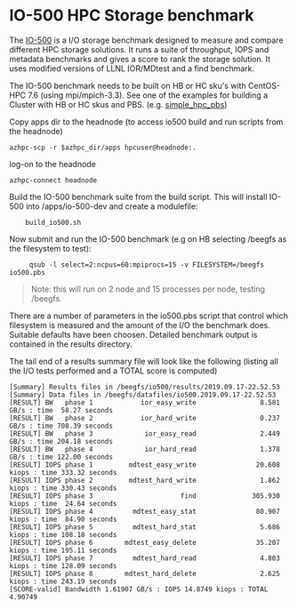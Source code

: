 # IO-500 HPC Storage benchmark

The [IO-500](https://www.vi4io.org/std/io500/start) is a I/O storage benchmark designed to measure and compare different HPC storage solutions. It runs a suite of throughput, IOPS and metadata benchmarks and gives a score to rank the storage solution. It uses modified versions of LLNL IOR/MDtest and a find benchmark.

The IO-500 benchmark needs to be built on HB or HC sku's with CentOS-HPC 7.6 (using mpi/mpich-3.3). See one of the examples for building a Cluster with HB or HC skus and PBS. (e.g. [simple_hpc_pbs](../../examples/simple_hpc_pbs/readme.md))


Copy apps dir to the headnode (to access io500 build and run scripts from the headnode)
```
azhpc-scp -r $azhpc_dir/apps hpcuser@headnode:.
```


log-on to the headnode
```
azhpc-connect headnode
```


Build the IO-500 benchmark suite from the build script.  This will install IO-500 into /apps/io-500-dev and create a modulefile:
```
    build_io500.sh
```

Now submit and run the IO-500 benchmark (e.g on HB selecting /beegfs as the filesystem to test):
```
     qsub -l select=2:ncpus=60:mpiprocs=15 -v FILESYSTEM=/beegfs io500.pbs
```

> Note: this will run on 2 node and 15 processes per node, testing /beegfs.

There are a number of parameters in the io500.pbs script that control which filesystem is measured and the amount of the I/O the benchmark does. Suitable defaults have been choosen. Detailed benchmark output is contained in the results directory.


The tail end of a results summary file will look like the following (listing all the I/O tests performed and a TOTAL score is computed)
```
[Summary] Results files in /beegfs/io500/results/2019.09.17-22.52.53
[Summary] Data files in /beegfs/datafiles/io500.2019.09.17-22.52.53
[RESULT] BW   phase 1            ior_easy_write                8.581 GB/s : time  58.27 seconds
[RESULT] BW   phase 2            ior_hard_write                0.237 GB/s : time 708.39 seconds
[RESULT] BW   phase 3             ior_easy_read                2.449 GB/s : time 204.18 seconds
[RESULT] BW   phase 4             ior_hard_read                1.378 GB/s : time 122.00 seconds
[RESULT] IOPS phase 1         mdtest_easy_write               20.608 kiops : time 333.32 seconds
[RESULT] IOPS phase 2         mdtest_hard_write                1.862 kiops : time 330.43 seconds
[RESULT] IOPS phase 3                      find              305.930 kiops : time  24.64 seconds
[RESULT] IOPS phase 4          mdtest_easy_stat               80.907 kiops : time  84.90 seconds
[RESULT] IOPS phase 5          mdtest_hard_stat                5.686 kiops : time 108.18 seconds
[RESULT] IOPS phase 6        mdtest_easy_delete               35.207 kiops : time 195.11 seconds
[RESULT] IOPS phase 7          mdtest_hard_read                4.803 kiops : time 128.09 seconds
[RESULT] IOPS phase 8        mdtest_hard_delete                2.625 kiops : time 243.19 seconds
[SCORE-valid] Bandwidth 1.61907 GB/s : IOPS 14.8749 kiops : TOTAL 4.90749
```

